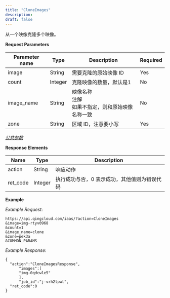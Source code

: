 ```yaml
---
title: "CloneImages"
description: 
draft: false
---
```




从一个映像克隆多个映像。

**Request Parameters**

| Parameter name | Type | Description | Required |
| --- | --- | --- | --- |
| image | String | 需要克隆的原始映像 ID | Yes |
| count | Integer | 克隆映像的数量，默认是1 | No |
| image_name | String | 映像名称<br/>注解<br/>如果不指定，则和原始映像名称一致 | No |
| zone | String | 区域 ID，注意要小写 | Yes |

[_公共参数_](../../../parameters)

**Response Elements**

| Name | Type | Description |
| --- | --- | --- |
| action | String | 响应动作 |
| ret_code | Integer | 执行成功与否，0 表示成功，其他值则为错误代码 |

**Example**

_Example Request_:

```
https://api.qingcloud.com/iaas/?action=CloneImages
&image=img-rtyv0968
&count=1
&image_name=clone
&zone=pek3a
&COMMON_PARAMS
```

_Example Response_:

```
{
  "action":"CloneImagesResponse",
      "images":[
      "img-0qdcwle5"
      ],
      "job_id":"j-vrh2lpwt",
  "ret_code":0
}
```
